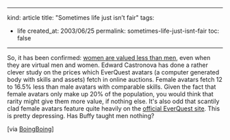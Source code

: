 -----
kind: article
title: "Sometimes life just isn&#8217;t fair"
tags:
- life
created_at: 2003/06/25
permalink: sometimes-life-just-isnt-fair
toc: false
-----

<p>So, it has been confirmed: <a href="http://papers.ssrn.com/sol3/delivery.cfm/delivery.cfm/SSRN_ID415043_code030617590.pdf?abstractid=415043" title="The Price of Man and Woman">women are valued less than men</a>, even when they are virtual men and women. Edward Castronova has done a rather clever study on the prices which EverQuest avatars (a computer generated body with skills and assets) fetch in online auctions. Female avatars fetch 12 to 16.5% less than male avatars with comparable skills. Given the fact that female avatars only make up 20% of the population, you would think that rarity might give them more value, if nothing else. It's also odd that scantily clad female avatars feature quite heavily on the <a href="http://everquest.station.sony.com/">official EverQuest site</a>. This is pretty depressing. Has Buffy taught men nothing?</p>

<p>[via <a href="http://boingboing.net/">BoingBoing</a>]</p>



